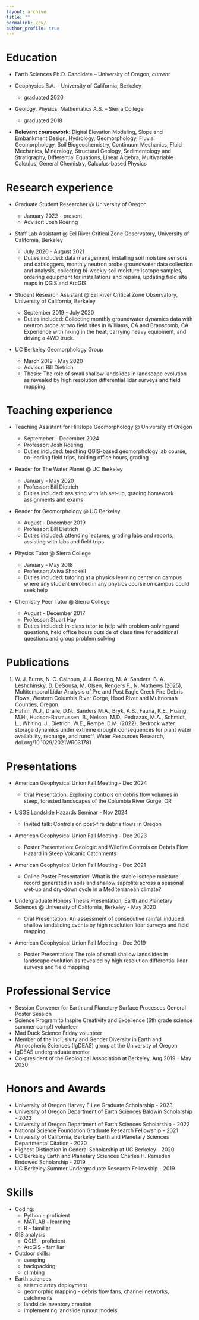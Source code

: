 ```yaml
---
layout: archive
title: ""
permalink: /cv/
author_profile: true
---
```


Education
======
* Earth Sciences Ph.D. Candidate – University of Oregon, <i>current</i>
* Geophysics B.A. – University of California, Berkeley
   * graduated 2020
* Geology, Physics, Mathematics A.S. – Sierra College
   * graduated 2018

* <b>Relevant coursework:</b> Digital Elevation Modeling, Slope and Embankment Design, Hydrology, Geomorphology, Fluvial Geomorphology, Soil Biogeochemistry, Continuum Mechanics, Fluid Mechanics, Mineralogy, Structural Geology, Sedimentology and Stratigraphy, Differential Equations, Linear Algebra, Multivariable Calculus, General Chemistry, Calculus-based Physics

Research experience
======
* Graduate Student Researcher @ University of Oregon
  * January 2022 - present
  * Advisor: Josh Roering

* Staff Lab Assistant @ Eel River Critical Zone Observatory, University of California, Berkeley
  * July 2020 - August 2021
  * Duties included: data management, installing soil moisture sensors and dataloggers,  monthly neutron probe groundwater data collection and analysis, collecting bi-weekly soil moisture isotope samples, ordering equipment for installations and repairs, updating field site maps in QGIS and ArcGIS

* Student Research Assistant @ Eel River Critical Zone Observatory, University of California, Berkeley
  * September 2019 - July 2020
  * Duties included: Collecting monthly groundwater dynamics data with neutron probe at two field sites in Williams, CA and Branscomb, CA. Experience with hiking in the heat, carrying heavy equipment, and driving a 4WD truck.
 
* UC Berkeley Geomorphology Group
  * March 2019 - May 2020
  * Advisor: Bill Dietrich
  * Thesis: The role of small shallow landslides in landscape evolution as revealed by high resolution differential lidar surveys and field mapping
  
Teaching experience
======
* Teaching Assistant for Hillslope Geomorphology @ University of Oregon
  * Septemeber - December 2024
  * Professor: Josh Roering
  * Duties included: teaching QGIS-based geomorphology lab course, co-leading field trips, holding office hours, grading
 
* Reader for The Water Planet @ UC Berkeley
  * January - May 2020
  * Professor: Bill Dietrich 
  * Duties included: assisting with lab set-up, grading homework assignments and exams
  
* Reader for Geomorphology @ UC Berkeley
  * August - December 2019
  * Professor: Bill Dietrich
  * Duties included: attending lectures, grading labs and reports, assisting with labs and field trips

* Physics Tutor @ Sierra College
  * January - May 2018
  * Professor: Aviva Shackell
  * Duties included: tutoring at a physics learning center on campus where any student enrolled in any physics course on campus could seek help

* Chemistry Peer Tutor @ Sierra College
  * August - December 2017
  * Professor: Stuart Hay
  * Duties included: in-class tutor to help with problem-solving and questions, held office hours outside of class time for additional questions and group problem solving 


Publications
======
1. W. J. Burns, N. C. Calhoun, J. J. Roering, M. A. Sanders, B. A. Leshchinsky, D. DeSousa, M. Olsen, Rengers F., N. Mathews (2025), Multitemporal Lidar Analysis of Pre and Post Eagle Creek Fire Debris Flows, Western Columbia River Gorge, Hood River and Multnomah Counties, Oregon.
2. Hahm, W.J., Dralle, D.N., Sanders M.A., Bryk, A.B., Fauria, K.E., Huang, M.H., Hudson-Rasmussen, B., Nelson, M.D., Pedrazas, M.A., Schmidt, L., Whiting, J., Dietrich, W.E., Rempe, D.M. (2022), Bedrock water storage dynamics under extreme drought consequences for plant water availability, recharge, and runoff, Water Resources Research, doi.org/10.1029/2021WR031781

  
Presentations
======
* American Geophysical Union Fall Meeting - Dec 2024
  * Oral Presentation: Exploring controls on debris flow volumes in steep, forested landscapes of the Columbia River Gorge, OR
 
* USGS Landslide Hazards Seminar - Nov 2024
  * Invited talk: Controls on post-fire debris flows in Oregon

* American Geophysical Union Fall Meeting - Dec 2023
  * Poster Presentation: Geologic and Wildfire Controls on Debris Flow Hazard in Steep Volcanic Catchments

* American Geophysical Union Fall Meeting - Dec 2021
  * Online Poster Presentation: What is the stable isotope moisture record generated in soils and shallow saprolite across a seasonal wet-up and dry-down cycle in a Mediterranean climate?
 
* Undergraduate Honors Thesis Presentation, Earth and Planetary Sciences @ University of California, Berkeley - May 2020
  * Oral Presentation: An assessment of consecutive rainfall induced shallow landsliding events by high resolution lidar surveys and field mapping
 
* American Geophysical Union Fall Meeting - Dec 2019
  *  Poster Presentation: The role of small shallow landslides in landscape evolution as revealed by high resolution differential lidar surveys and field mapping

Professional Service
======
* Session Convener for Earth and Planetary Surface Processes General Poster Session
* Science Program to Inspire Creativity and Excellence (6th grade science summer camp!) volunteer
* Mad Duck Science Friday volunteer
* Member of the Inclusivity and Gender Diversity in Earth and Atmospheric Sciences (IgDEAS) group at the University of Oregon
* IgDEAS undergraduate mentor
* Co-president of the Geological Association at Berkeley, Aug 2019 - May 2020

Honors and Awards
======
* University of Oregon Harvey E Lee Graduate Scholarship - 2023
* University of Oregon Department of Earth Sciences Baldwin Scholarship - 2023
* University of Oregon Department of Earth Sciences Scholarship - 2022
* National Science Foundation Graduate Research Fellowship - 2021
* University of California, Berkeley Earth and Planetary Sciences Departmental Citation - 2020
* Highest Distinction in General Scholarship at UC Berkeley - 2020
* UC Berkeley Earth and Planetary Sciences Charles H. Ramsden Endowed Scholarship - 2019
* UC Berkeley Summer Undergraduate Research Fellowship - 2019

Skills
======
* Coding:
   * Python - proficient
   * MATLAB - learning
   * R - familiar
* GIS analysis
   * QGIS - proficient
   * ArcGIS - familiar
* Outdoor skills:
   * camping
   * backpacking
   * climbing
* Earth sciences:
   * seismic array deployment
   * geomorphic mapping - debris flow fans, channel networks, catchments
   * landslide inventory creation
   * implementing landslide runout models
